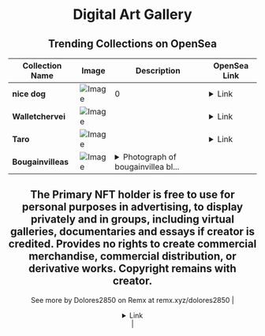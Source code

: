 <div align="center">

# Digital Art Gallery

## Trending Collections on OpenSea

| Collection Name                       | Image                                                                                     | Description                       | OpenSea Link                                                                                          |
|---------------------------------------|-------------------------------------------------------------------------------------------|-----------------------------------|--------------------------------------------------------------------------------------------------------|
| **nice dog** | ![Image](https://i.seadn.io/s/raw/files/b7e618ee58b881b1d634f6fb193e1c14.jpg?w=500&auto=format?w=200&auto=format) | 0 | <details><summary>Link</summary>[nice dog](https://opensea.io/collection/nice-dog-10)</details> |
| **Walletchervei** | ![Image](https://i.seadn.io/s/raw/files/30679f7ef054cfe42c8bc488b9faa420.jpg?w=500&auto=format?w=200&auto=format) |  | <details><summary>Link</summary>[Walletchervei](https://opensea.io/collection/walletchervei)</details> |
| **Taro** | ![Image](https://i.seadn.io/s/raw/files/daec5b14a78a50640712d78ac720fdd1.jpg?w=500&auto=format?w=200&auto=format) |  | <details><summary>Link</summary>[Taro](https://opensea.io/collection/taro-16)</details> |
| **Bougainvilleas** | ![Image](https://i.seadn.io/s/raw/files/b6dcace4411bd3e16c1de75180511c7c.jpg?w=500&auto=format?w=200&auto=format) | <details><summary>Photograph of bougainvillea bl...</summary>Photograph of bougainvillea blossoms taken with iPhone 14 Pro during rain by Dolores Krajnak @Dolores2850 on Remx.  Unedited.

The Primary NFT holder is free to use for personal purposes in advertising, to display privately and in groups, including virtual galleries, documentaries and essays if creator is credited. Provides no rights to create commercial merchandise, commercial distribution, or derivative works. Copyright remains with creator.
--
See more by Dolores2850 on Remx at remx.xyz/dolores2850</details> | <details><summary>Link</summary>[Bougainvilleas](https://opensea.io/collection/bougainvilleas-1)</details> |

</div>